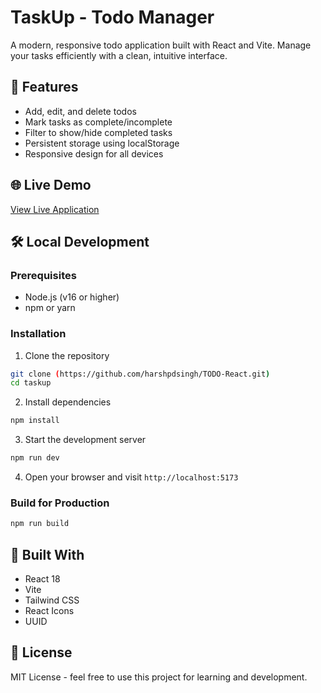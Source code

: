 # TaskUp - Todo Manager

A modern, responsive todo application built with React and Vite. Manage your tasks efficiently with a clean, intuitive interface.

## 🚀 Features

- Add, edit, and delete todos
- Mark tasks as complete/incomplete
- Filter to show/hide completed tasks
- Persistent storage using localStorage
- Responsive design for all devices

## 🌐 Live Demo

[View Live Application](https://todo-react-rho-inky.vercel.app/)

## 🛠️ Local Development

### Prerequisites
- Node.js (v16 or higher)
- npm or yarn

### Installation

1. Clone the repository
```bash
git clone (https://github.com/harshpdsingh/TODO-React.git)
cd taskup
```

2. Install dependencies
```bash
npm install
```

3. Start the development server
```bash
npm run dev
```

4. Open your browser and visit `http://localhost:5173`

### Build for Production
```bash
npm run build
```

## 🧰 Built With

- React 18
- Vite
- Tailwind CSS
- React Icons
- UUID

## 📝 License

MIT License - feel free to use this project for learning and development.
